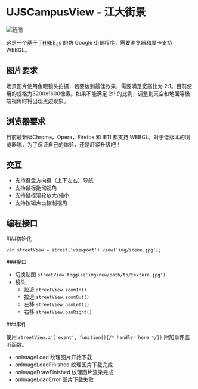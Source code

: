 UJSCampusView - 江大街景
===

![截图](https://raw.githubusercontent.com/ChiChou/UJSCampusView/master/UJSCampusView.jpg)

这是一个基于 [THREE.js](http://threejs.org/) 的仿 Google 街景程序，需要浏览器和显卡支持 WEBGL。

图片要求
---

场景图片使用鱼眼镜头拍摄，若要达到最佳效果，需要满足宽高比为 2:1。目前使用的规格为3200x1600像素。如果不能满足 2:1 的比例，调整到天空和地面等极端视角时将出现黑边现象。

浏览器要求
---
目前最新版Chrome，Opera，Firefox 和 IE11 都支持 WEBGL。对于低版本的浏览器嘛，为了保证自己的体验，还是赶紧升级吧！

交互
---

* 支持键盘方向键（上下左右）导航
* 支持鼠标拖动视角
* 支持鼠标滚轮放大/缩小
* 支持按钮点击控制视角

编程接口
---

###初始化

    var streetView = street('viewport').view('img/scene.jpg');

###接口

* 切换贴图 `streetView.toggle('img/new/path/to/texture.jpg')`
* 镜头
    * 拉近 `streetView.zoomIn()`
    * 拉远 `streetView.zoomOut()`
    * 左移 `streetView.panLeft()`
    * 右移 `streetView.panRight()`

###事件

使用 `streetView.on('event', function(){/* handler here */})` 附加事件监听函数。

* onImageLoad 纹理图片开始下载
* onImageLoadFinished 纹理图片下载完成
* onImageDrawFinished 纹理图片渲染完成
* onImageLoadError 图片下载失败